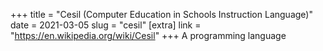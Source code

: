 +++
title = "Cesil (Computer Education in Schools Instruction Language)"
date = 2021-03-05
slug = "cesil"
[extra]
link = "https://en.wikipedia.org/wiki/Cesil"
+++
A programming language

